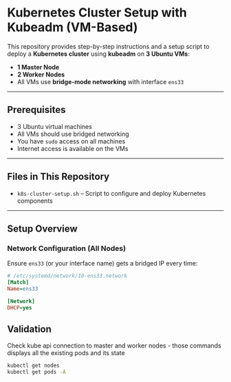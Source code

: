 # Kubernetes Cluster Setup with Kubeadm (VM-Based)

This repository provides step-by-step instructions and a setup script to deploy a **Kubernetes cluster** using **kubeadm** on **3 Ubuntu VMs**:

- **1 Master Node**
- **2 Worker Nodes**
- All VMs use **bridge-mode networking** with interface `ens33`

---

##  Prerequisites

- 3 Ubuntu virtual machines
- All VMs should use bridged networking
- You have `sudo` access on all machines
- Internet access is available on the VMs

---

## Files in This Repository

- `k8s-cluster-setup.sh` – Script to configure and deploy Kubernetes components

---

##  Setup Overview

### Network Configuration (All Nodes)

Ensure `ens33` (or your interface name) gets a bridged IP every time:

```ini
# /etc/systemd/network/10-ens33.network
[Match]
Name=ens33

[Network]
DHCP=yes
```

## Validation

Check kube api connection to master and worker nodes - those commands displays all the existing pods and its state 

```bash
kubectl get nodes
kubectl get pods -A
```
